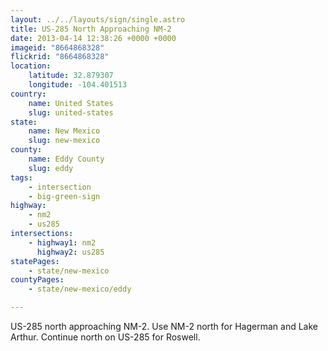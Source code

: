 ```yaml
---
layout: ../../layouts/sign/single.astro
title: US-285 North Approaching NM-2
date: 2013-04-14 12:38:26 +0000 +0000
imageid: "8664868328"
flickrid: "8664868328"
location:
    latitude: 32.879307
    longitude: -104.401513
country:
    name: United States
    slug: united-states
state:
    name: New Mexico
    slug: new-mexico
county:
    name: Eddy County
    slug: eddy
tags:
    - intersection
    - big-green-sign
highway:
    - nm2
    - us285
intersections:
    - highway1: nm2
      highway2: us285
statePages:
    - state/new-mexico
countyPages:
    - state/new-mexico/eddy

---
```

US-285 north approaching NM-2.  Use NM-2 north for Hagerman and Lake Arthur.  Continue north on US-285 for Roswell.